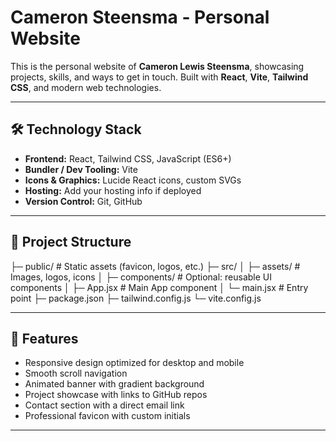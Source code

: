 # Cameron Steensma - Personal Website

This is the personal website of **Cameron Lewis Steensma**, showcasing projects, skills, and ways to get in touch. Built with **React**, **Vite**, **Tailwind CSS**, and modern web technologies.

---

## 🛠️ Technology Stack

- **Frontend:** React, Tailwind CSS, JavaScript (ES6+)
- **Bundler / Dev Tooling:** Vite
- **Icons & Graphics:** Lucide React icons, custom SVGs
- **Hosting:** Add your hosting info if deployed
- **Version Control:** Git, GitHub

---

## 📂 Project Structure

├─ public/ # Static assets (favicon, logos, etc.)
├─ src/
│ ├─ assets/ # Images, logos, icons
│ ├─ components/ # Optional: reusable UI components
│ ├─ App.jsx # Main App component
│ └─ main.jsx # Entry point
├─ package.json
├─ tailwind.config.js
└─ vite.config.js


---

## 🚀 Features

- Responsive design optimized for desktop and mobile
- Smooth scroll navigation
- Animated banner with gradient background
- Project showcase with links to GitHub repos
- Contact section with a direct email link
- Professional favicon with custom initials

---
